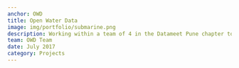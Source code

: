 ```yaml
---
anchor: OWD
title: Open Water Data
image: img/portfolio/submarine.png
description: Working within a team of 4 in the Datameet Pune chapter to develop tools for easy access to water data. 
team: OWD Team
date: July 2017
category: Projects
---
```


